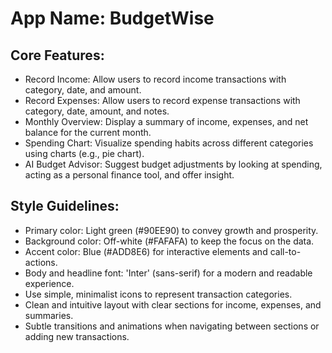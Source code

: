 # **App Name**: BudgetWise

## Core Features:

- Record Income: Allow users to record income transactions with category, date, and amount.
- Record Expenses: Allow users to record expense transactions with category, date, amount, and notes.
- Monthly Overview: Display a summary of income, expenses, and net balance for the current month.
- Spending Chart: Visualize spending habits across different categories using charts (e.g., pie chart).
- AI Budget Advisor: Suggest budget adjustments by looking at spending, acting as a personal finance tool, and offer insight.

## Style Guidelines:

- Primary color: Light green (#90EE90) to convey growth and prosperity.
- Background color: Off-white (#FAFAFA) to keep the focus on the data.
- Accent color: Blue (#ADD8E6) for interactive elements and call-to-actions.
- Body and headline font: 'Inter' (sans-serif) for a modern and readable experience.
- Use simple, minimalist icons to represent transaction categories.
- Clean and intuitive layout with clear sections for income, expenses, and summaries.
- Subtle transitions and animations when navigating between sections or adding new transactions.